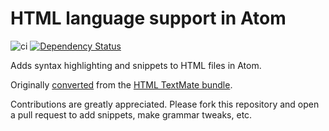 # HTML language support in Atom
![ci](https://github.com/atom/language-html/workflows/ci/badge.svg)
[![Dependency Status](https://david-dm.org/atom/language-html.svg)](https://david-dm.org/atom/language-html) 

Adds syntax highlighting and snippets to HTML files in Atom.

Originally [converted](http://flight-manual.atom.io/hacking-atom/sections/converting-from-textmate)
from the [HTML TextMate bundle](https://github.com/textmate/html.tmbundle).

Contributions are greatly appreciated. Please fork this repository and open a
pull request to add snippets, make grammar tweaks, etc.
